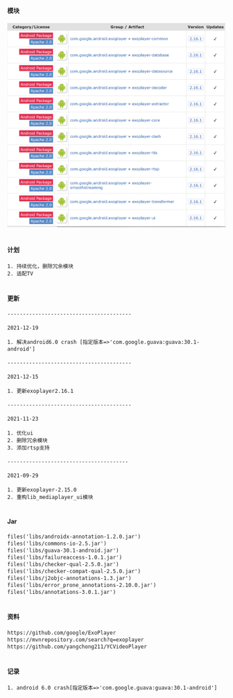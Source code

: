 #
#### 模块

![image](https://github.com/153437803/module_mediaplayer/blob/master/exoplayer.png )

#
#### 计划
```
1. 持续优化，删除冗余模块
2. 适配TV
```

#
#### 更新
```
----------------------------------------

2021-12-19

1. 解决android6.0 crash [指定版本=>'com.google.guava:guava:30.1-android']

----------------------------------------

2021-12-15

1. 更新exoplayer2.16.1

----------------------------------------

2021-11-23

1. 优化ui
2. 删除冗余模块
3. 添加rtsp支持

---------------------------------------

2021-09-29

1. 更新exoplayer-2.15.0
2. 重构lib_mediaplayer_ui模块
```

#
#### Jar
```
files('libs/androidx-annotation-1.2.0.jar')
files('libs/commons-io-2.5.jar')
files('libs/guava-30.1-android.jar')
files('libs/failureaccess-1.0.1.jar')
files('libs/checker-qual-2.5.0.jar')
files('libs/checker-compat-qual-2.5.0.jar')
files('libs/j2objc-annotations-1.3.jar')
files('libs/error_prone_annotations-2.10.0.jar')
files('libs/annotations-3.0.1.jar')
```

#
#### 资料
```
https://github.com/google/ExoPlayer
https://mvnrepository.com/search?q=exoplayer
https://github.com/yangchong211/YCVideoPlayer
```

#
#### 记录
```
1. android 6.0 crash[指定版本=>'com.google.guava:guava:30.1-android']
```
